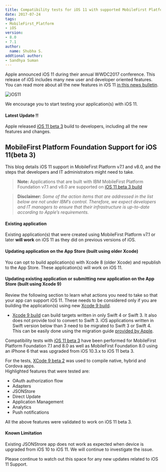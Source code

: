 ```yaml
---
title: Compatibility tests for iOS 11 with supported MobileFirst Platform Foundation releases
date: 2017-07-24
tags:
- MobileFirst_Platform
- iOS
version:
- 8.0
- 7.1
author:
  name: Shubha S.
addtional author:
- Sandhya Suman
---
```

Apple announced iOS 11 during their annual WWDC2017 conference. This release of iOS includes many new user and developer oriented features. You can read more about all the new features in iOS 11 [in this news bulletin](https://developer.apple.com/ios/).

![iOS11]({{site.baseurl}}/assets/blog/2017-07-24-compatibility-tests-for-ios-11/ios11_beta.png)

We encourage you to start testing your application(s) with iOS 11.

#### **Latest Update !!**
Apple released [iOS 11 beta 3](https://developer.apple.com/download/) build to developers, including all the new features and changes.

## MobileFirst Platform Foundation Support for iOS 11(beta 3)

This blog details iOS 11 support in MobileFirst Platform v7.1 and v8.0, and the steps that developers and IT administrators might need to take.
> **Note:** Applications that are built with IBM MobileFirst Platform Foundation v7.1 and v8.0 are supported on [iOS 11 beta 3 build](https://developer.apple.com/download)

> **Disclaimer:** *Some of the action items that are addressed in the list below are not under IBM’s control. Therefore, we expect developers and IT managers to ensure that their infrastructure is up-to-date according to Apple’s requirements.*

#### Existing application
Existing application(s) that were created using MobileFirst Platform v7.1 or later **will work** on iOS 11 as they did on previous versions of iOS.

#### Updating application on the App Store (built using older Xcode)
You can opt to build application(s) with Xcode 8 (older Xcode) and republish to the App Store. These application(s) will work on iOS 11.

#### Updating existing application or submitting new application on the App Store (built using Xcode 9)
Review the following section to learn what actions you need to take so that your app can support iOS 11. These needs to be considered only if you are building the application(s) using new [Xcode 9 build](https://developer.apple.com/download).

* [Xcode 9 build](https://developer.apple.com/download) can build targets written in only Swift 4 or Swift 3. It also does not provide tool to convert to Swift 3. iOS applications written in Swift version below than 3 need to be migrated to Swift 3 or Swift 4. This can be easily done using the migration guide [provided by Apple](https://swift.org/migration-guide).


Compatibility tests with [iOS 11 beta 3](https://developer.apple.com/download) have been performed for MobileFirst Platform Foundation 7.1 and 8.0 as well as MobileFirst Foundation 8.0 using an iPhone 6 that was upgraded from iOS 10.3.x to iOS 11 beta 3.

For the tests, [XCode 9 beta 2](https://developer.apple.com/download) was used to compile native, hybrid and Cordova apps.  
Highlighted features that were tested are:

* OAuth authorization flow
* Adapters
* JSONStore
* Direct Update
* Application Management
* Analytics
* Push notifications

All the above features were validated to work on iOS 11 beta 3.  

#### Known Limitation
Existing JSONStrore app does not work as expected when device is upgraded from iOS 10 to iOS 11. We will continue to investigate the issue.


Please continue to watch out this space for any new updates related to iOS 11 Support.
